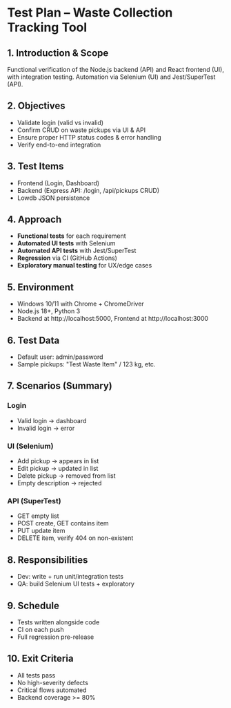 # Test Plan – Waste Collection Tracking Tool

## 1. Introduction & Scope
Functional verification of the Node.js backend (API) and React frontend (UI), with integration testing. Automation via Selenium (UI) and Jest/SuperTest (API).

## 2. Objectives
- Validate login (valid vs invalid)
- Confirm CRUD on waste pickups via UI & API
- Ensure proper HTTP status codes & error handling
- Verify end-to-end integration

## 3. Test Items
- Frontend (Login, Dashboard)
- Backend (Express API: /login, /api/pickups CRUD)
- Lowdb JSON persistence

## 4. Approach
- **Functional tests** for each requirement
- **Automated UI tests** with Selenium
- **Automated API tests** with Jest/SuperTest
- **Regression** via CI (GitHub Actions)
- **Exploratory manual testing** for UX/edge cases

## 5. Environment
- Windows 10/11 with Chrome + ChromeDriver
- Node.js 18+, Python 3
- Backend at http://localhost:5000, Frontend at http://localhost:3000

## 6. Test Data
- Default user: admin/password
- Sample pickups: "Test Waste Item" / 123 kg, etc.

## 7. Scenarios (Summary)
### Login
- Valid login -> dashboard
- Invalid login -> error

### UI (Selenium)
- Add pickup -> appears in list
- Edit pickup -> updated in list
- Delete pickup -> removed from list
- Empty description -> rejected

### API (SuperTest)
- GET empty list
- POST create, GET contains item
- PUT update item
- DELETE item, verify 404 on non-existent

## 8. Responsibilities
- Dev: write + run unit/integration tests
- QA: build Selenium UI tests + exploratory

## 9. Schedule
- Tests written alongside code
- CI on each push
- Full regression pre-release

## 10. Exit Criteria
- All tests pass
- No high-severity defects
- Critical flows automated
- Backend coverage >= 80%
